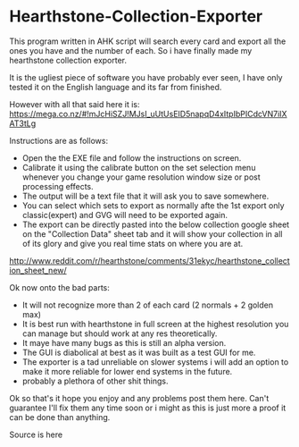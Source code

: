# Hearthstone-Collection-Exporter
This program written in AHK script will search every card and export all the ones you have and the number of each.
So i have finally made my hearthstone collection exporter.

It is the ugliest piece of software you have probably ever seen, I have only tested it on the English language and its far from finished.

However with all that said here it is: https://mega.co.nz/#!mJcHiSZJ!MJsI_uUtUsEID5napqD4xItpIbPICdcVN7iIXAT3tLg

Instructions are as follows:

* Open the the EXE file and follow the instructions on screen.
* Calibrate it using the calibrate button on the set selection menu whenever you change your game resolution window size or post processing effects.
* The output will be a text file that it will ask you to save somewhere.
* You can select which sets to export as normally afte the 1st export only classic(expert) and GVG will need to be exported again.
* The export can be directly pasted into the below collection google sheet on the "Collection Data" sheet tab and it will show your collection in all of its glory and give you real time stats on where you are at.

http://www.reddit.com/r/hearthstone/comments/31ekyc/hearthstone_collection_sheet_new/


Ok now onto the bad parts:
* It will not recognize more than 2 of each card (2 normals + 2 golden max)
* It is best run with hearthstone in full screen at the highest resolution you can manage but should work at any res theoretically.
* It maye have many bugs as this is still an alpha version.
* The GUI is diabolical at best as it was built as a test GUI for me.
* The exporter is a tad unreliable on slower systems i will add an option to make it more reliable for lower end systems in the future.
* probably a plethora of other shit things.


Ok so that's it hope you enjoy and any problems post them here. Can't guarantee I'll fix them any time soon or i might as this is just more a proof it can be done than anything.

Source is here

